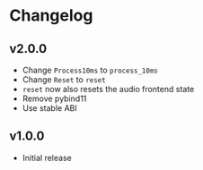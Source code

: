 # Changelog

## v2.0.0

- Change `Process10ms` to `process_10ms`
- Change `Reset` to `reset`
- `reset` now also resets the audio frontend state
- Remove pybind11
- Use stable ABI

## v1.0.0

- Initial release
